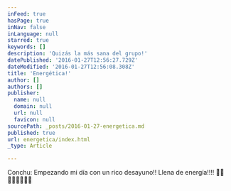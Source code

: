 ```yaml
---
inFeed: true
hasPage: true
inNav: false
inLanguage: null
starred: true
keywords: []
description: 'Quizás la más sana del grupo!'
datePublished: '2016-01-27T12:56:27.729Z'
dateModified: '2016-01-27T12:56:08.308Z'
title: 'Energética!'
author: []
authors: []
publisher:
  name: null
  domain: null
  url: null
  favicon: null
sourcePath: _posts/2016-01-27-energetica.md
published: true
url: energetica/index.html
_type: Article

---
```

Conchu: Empezando mi día con un rico desayuno!! Llena de energía!!!! 💪🏼💪🏼💪🏼💪🏼